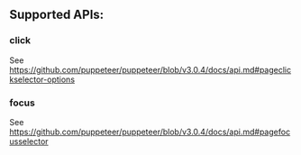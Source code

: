 

## Supported APIs:

### click

See https://github.com/puppeteer/puppeteer/blob/v3.0.4/docs/api.md#pageclickselector-options

### focus

See https://github.com/puppeteer/puppeteer/blob/v3.0.4/docs/api.md#pagefocusselector

